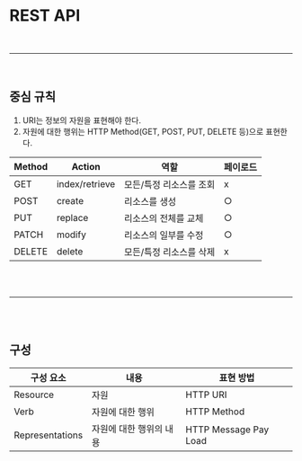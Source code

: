 # REST API

<br/>

---

<br/>

## 중심 규칙

1. URI는 정보의 자원을 표현해야 한다.
2. 자원에 대한 행위는 HTTP Method(GET, POST, PUT, DELETE 등)으로 표현한다.

| Method | Action         | 역할                    | 페이로드 |
| ------ | -------------- | ----------------------- | -------- |
| GET    | index/retrieve | 모든/특정 리소스를 조회 | x        |
| POST   | create         | 리소스를 생성           | ○        |
| PUT    | replace        | 리소스의 전체를 교체    | ○        |
| PATCH  | modify         | 리소스의 일부를 수정    | ○        |
| DELETE | delete         | 모든/특정 리소스를 삭제 | x        |

<br/><br/>

---

<br/><br/>

## 구성

| 구성 요소       | 내용                    | 표현 방법             |
| --------------- | ----------------------- | --------------------- |
| Resource        | 자원                    | HTTP URI              |
| Verb            | 자원에 대한 행위        | HTTP Method           |
| Representations | 자원에 대한 행위의 내용 | HTTP Message Pay Load |
